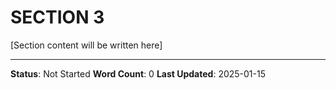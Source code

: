 # SECTION 3

[Section content will be written here]

---
**Status**: Not Started
**Word Count**: 0
**Last Updated**: 2025-01-15
